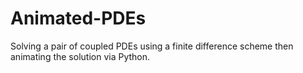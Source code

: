 # Animated-PDEs
Solving a pair of coupled PDEs using a finite difference scheme then animating the solution via Python.
